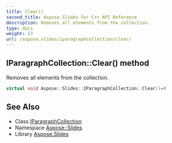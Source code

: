 ```yaml
---
title: Clear()
second_title: Aspose.Slides for C++ API Reference
description: Removes all elements from the collection.
type: docs
weight: 53
url: /aspose.slides/iparagraphcollection/clear/
---
```

## IParagraphCollection::Clear() method


Removes all elements from the collection.

```cpp
virtual void Aspose::Slides::IParagraphCollection::Clear()=0
```

## See Also

* Class [IParagraphCollection](../)
* Namespace [Aspose::Slides](../../)
* Library [Aspose.Slides](../../../)